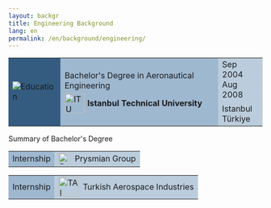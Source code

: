 ```yaml
---
layout: backgr
title: Engineering Background
lang: en
permalink: /en/background/engineering/
---
```


<table class="table-bgheader">
  <tr>
    <td style="background-color: #345c80;">
      <img src="{{ '/assets/images/edu-eng.png' | relative_url }}" alt="Education">
    </td>
    <td style="background-color: #9eb8cf;">
      <div style="margin-bottom: 5px;">
        Bachelor's Degree in Aeronautical Engineering
      </div>
      <div style="display: flex; align-items: center; gap: 5px;">
        <img src="{{ '/assets/images/itu.png' | relative_url }}" alt="ITU" style="height: 40px; vertical-align: middle;">
        <strong>Istanbul Technical University</strong>
      </div>
    </td>
    <td style="background-color: #bbcddc;">
      Sep 2004<br>
      <div style="margin-bottom: 8px;">Aug 2008</div>
      Istanbul<br>
      Türkiye
    </td>
  </tr>
</table>

<div class="bg-indented">
  <p style="margin-top: 0; margin-bottom: 10px;">Summary of Bachelor's Degree</p>
  <table class="table-bgsub">
    <tr>
      <td style="background-color: #9eb8cf;">
        Internship
      </td>
      <td style="background-color: #bbcddc;">
        <div style="display: flex; align-items: center; gap: 8px;">
          <img src="{{ '/assets/images/prysmian.png' | relative_url }}" alt="Prysmian" style="height: 24px;">
          <span>Prysmian Group</span>
        </div>
      </td>
    </tr>
  </table>

  <table class="table-bgsub">
    <tr>
      <td style="background-color: #9eb8cf;">
        Internship
      </td>
      <td style="background-color: #bbcddc;">
        <div style="display: flex; align-items: center; gap: 8px;">
          <img src="{{ '/assets/images/tai.png' | relative_url }}" alt="TAI" style="width: 40px;">
          <span>Turkish Aerospace Industries</span>
        </div>
      </td>
    </tr>
  </table>

</div>
